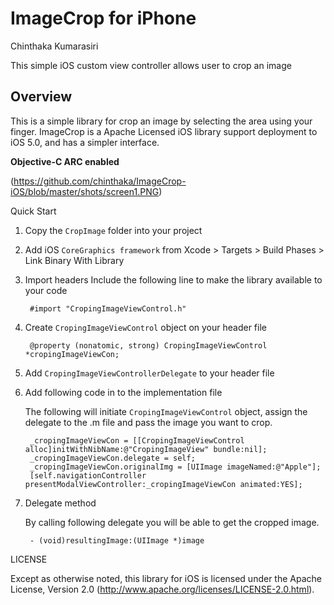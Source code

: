 ImageCrop for iPhone
=============
Chinthaka Kumarasiri

This simple iOS custom view controller allows user to crop an image



Overview
--
This is a simple library for crop an image by selecting the area using your finger. ImageCrop is a Apache Licensed iOS library support deployment to iOS 5.0, and has a simpler interface.

**Objective-C ARC enabled**

(https://github.com/chinthaka/ImageCrop-iOS/blob/master/shots/screen1.PNG)

Quick Start

1. Copy the `CropImage` folder into your project
2. Add iOS `CoreGraphics framework` from Xcode > Targets > Build Phases > Link Binary With Library 
3. Import headers
Include the following line to make the library available to your code

        #import "CropingImageViewControl.h"

4. Create `CropingImageViewControl` object on your header file

        @property (nonatomic, strong) CropingImageViewControl *cropingImageViewCon;

5. Add `CropingImageViewControllerDelegate` to your header file

6. Add following code in to the implementation file 

    The following will initiate `CropingImageViewControl` object, assign the delegate to the .m file and pass the image you want to crop.

        _cropingImageViewCon = [[CropingImageViewControl alloc]initWithNibName:@"CropingImageView" bundle:nil];
        _cropingImageViewCon.delegate = self;
        _cropingImageViewCon.originalImg = [UIImage imageNamed:@"Apple"];
        [self.navigationController presentModalViewController:_cropingImageViewCon animated:YES];

7. Delegate method

    By calling following delegate you will be able to get the cropped image.

        - (void)resultingImage:(UIImage *)image

LICENSE

Except as otherwise noted, this library for iOS is licensed under the Apache License, Version 2.0 (http://www.apache.org/licenses/LICENSE-2.0.html).